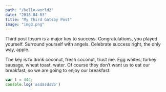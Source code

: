 ```yaml
---
path: "/hello-world2"
date: "2018-04-03"
title: "My Third Gatsby Post"
image: "img3.png"
---
```


Third post Ipsum is a major key to success. Congratulations, you played yourself. Surround yourself with angels. Celebrate success right, the only way, apple. 
 
The key is to drink coconut, fresh coconut, trust me. Egg whites, turkey sausage, wheat toast, water. Of course they don’t want us to eat our breakfast, so we are going to enjoy our breakfast. 

```javascript
var t = 444;
console.log('asdasds55')
```
